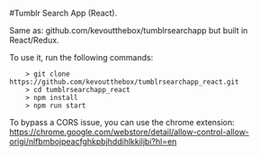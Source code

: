 #Tumblr Search App (React).

Same as: github.com/kevoutthebox/tumblrsearchapp but built in React/Redux.

To use it, run the following commands:


```
	> git clone https://github.com/kevoutthebox/tumblrsearchapp_react.git
	> cd tumblrsearchapp_react
	> npm install
	> npm run start
```

To bypass a CORS issue, you can use the chrome extension: https://chrome.google.com/webstore/detail/allow-control-allow-origi/nlfbmbojpeacfghkpbjhddihlkkiljbi?hl=en
